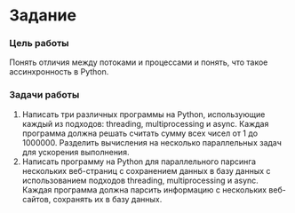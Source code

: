 # Задание

### Цель работы
Понять отличия между потоками и процессами и понять, 
что такое ассинхронность в Python.

### Задачи работы
1. Написать три различных программы на Python, 
использующие каждый из подходов: threading, multiprocessing и async. 
Каждая программа должна решать считать сумму всех чисел от 1 до 1000000. 
Разделить вычисления на несколько параллельных задач для ускорения выполнения.
2. Написать программу на Python для параллельного парсинга нескольких 
веб-страниц с сохранением данных в базу данных с использованием подходов 
threading, multiprocessing и async. Каждая программа должна парсить 
информацию с нескольких веб-сайтов, сохранять их в базу данных.


